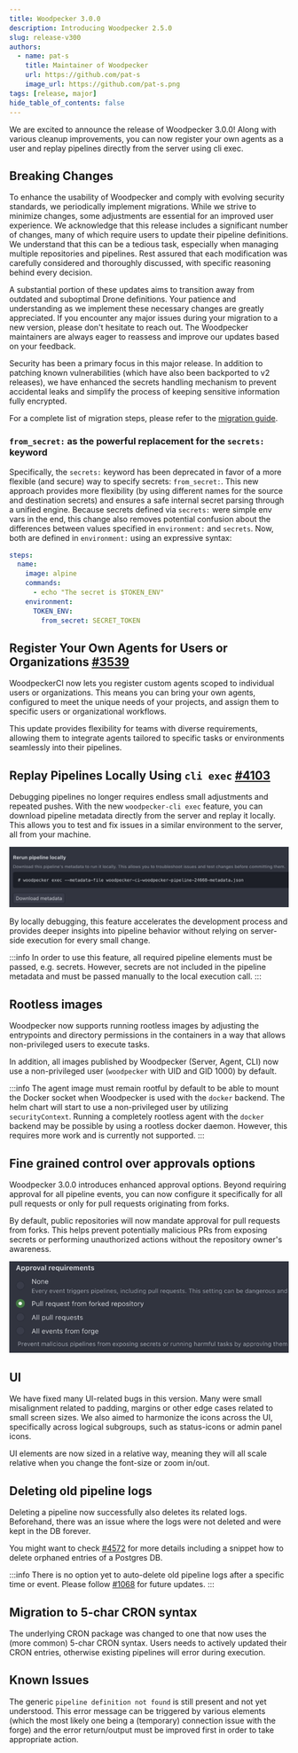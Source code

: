 ```yaml
---
title: Woodpecker 3.0.0
description: Introducing Woodpecker 2.5.0
slug: release-v300
authors:
  - name: pat-s
    title: Maintainer of Woodpecker
    url: https://github.com/pat-s
    image_url: https://github.com/pat-s.png
tags: [release, major]
hide_table_of_contents: false
---
```


We are excited to announce the release of Woodpecker 3.0.0! Along with various cleanup improvements, you can now register your own agents as a user and replay pipelines directly from the server using cli exec.

<!--truncate-->

## Breaking Changes

To enhance the usability of Woodpecker and comply with evolving security standards, we periodically implement migrations. While we strive to minimize changes, some adjustments are essential for an improved user experience. We acknowledge that this release includes a significant number of changes, many of which require users to update their pipeline definitions. We understand that this can be a tedious task, especially when managing multiple repositories and pipelines. Rest assured that each modification was carefully considered and thoroughly discussed, with specific reasoning behind every decision.

A substantial portion of these updates aims to transition away from outdated and suboptimal Drone definitions. Your patience and understanding as we implement these necessary changes are greatly appreciated. If you encounter any major issues during your migration to a new version, please don't hesitate to reach out. The Woodpecker maintainers are always eager to reassess and improve our updates based on your feedback.

Security has been a primary focus in this major release. In addition to patching known vulnerabilities (which have also been backported to v2 releases), we have enhanced the secrets handling mechanism to prevent accidental leaks and simplify the process of keeping sensitive information fully encrypted.

For a complete list of migration steps, please refer to the [migration guide](/migrations).

### `from_secret:` as the powerful replacement for the `secrets:` keyword

Specifically, the `secrets:` keyword has been deprecated in favor of a more flexible (and secure) way to specify secrets: `from_secret:`.
This new approach provides more flexibility (by using different names for the source and destination secrets) and ensures a safe internal secret parsing through a unified engine.
Because secrets defined via `secrets:` were simple env vars in the end, this change also removes potential confusion about the differences between values specified in `environment:` and `secrets`.
Now, both are defined in `environment:` using an expressive syntax:

```yaml
steps:
  name:
    image: alpine
    commands:
      - echo "The secret is $TOKEN_ENV"
    environment:
      TOKEN_ENV:
        from_secret: SECRET_TOKEN
```

## Register Your Own Agents for Users or Organizations [#3539](https://github.com/woodpecker-ci/woodpecker/pull/3539)

WoodpeckerCI now lets you register custom agents scoped to individual users or organizations. This means you can bring your own agents, configured to meet the unique needs of your projects, and assign them to specific users or organizational workflows.

This update provides flexibility for teams with diverse requirements, allowing them to integrate agents tailored to specific tasks or environments seamlessly into their pipelines.

## Replay Pipelines Locally Using `cli exec` [#4103](https://github.com/woodpecker-ci/woodpecker/pull/4103)

Debugging pipelines no longer requires endless small adjustments and repeated pushes. With the new `woodpecker-cli exec` feature, you can download pipeline metadata directly from the server and replay it locally. This allows you to test and fix issues in a similar environment to the server, all from your machine.

![debug-pipelines-option](debug-pipelines.png)

By locally debugging, this feature accelerates the development process and provides deeper insights into pipeline behavior without relying on server-side execution for every small change.

:::info
In order to use this feature, all required pipeline elements must be passed, e.g. secrets.
However, secrets are not included in the pipeline metadata and must be passed manually to the local execution call.
:::

## Rootless images

Woodpecker now supports running rootless images by adjusting the entrypoints and directory permissions in the containers in a way that allows non-privileged users to execute tasks.

In addition, all images published by Woodpecker (Server, Agent, CLI) now use a non-privileged user (`woodpecker` with UID and GID 1000) by default.

:::info
The agent image must remain rootful by default to be able to mount the Docker socket when Woodpecker is used with the `docker` backend.
The helm chart will start to use a non-privileged user by utilizing `securityContext`.
Running a completely rootless agent with the `docker` backend may be possible by using a rootless docker daemon.
However, this requires more work and is currently not supported.
:::

## Fine grained control over approvals options

Woodpecker 3.0.0 introduces enhanced approval options. Beyond requiring approval for all pipeline events, you can now configure it specifically for all pull requests or only for pull requests originating from forks.

By default, public repositories will now mandate approval for pull requests from forks. This helps prevent potentially malicious PRs from exposing secrets or performing unauthorized actions without the repository owner's awareness.

![screenshot of new approval-requirements options](approval-requirements.png)

## UI

We have fixed many UI-related bugs in this version.
Many were small misalignment related to padding, margins or other edge cases related to small screen sizes.
We also aimed to harmonize the icons across the UI, specifically across logical subgroups, such as status-icons or admin panel icons.

UI elements are now sized in a relative way, meaning they will all scale relative when you change the font-size or zoom in/out.

## Deleting old pipeline logs

Deleting a pipeline now successfully also deletes its related logs.
Beforehand, there was an issue where the logs were not deleted and were kept in the DB forever.

You might want to check [#4572](https://github.com/woodpecker-ci/woodpecker/pull/4572) for more details including a snippet how to delete orphaned entries of a Postgres DB.

:::info
There is no option yet to auto-delete old pipeline logs after a specific time or event.
Please follow [#1068](https://github.com/woodpecker-ci/woodpecker/issues/1068) for future updates.
:::

## Migration to 5-char CRON syntax

The underlying CRON package was changed to one that now uses the (more common) 5-char CRON syntax.
Users needs to actively updated their CRON entries, otherwise existing pipelines will error during execution.

## Known Issues

The generic `pipeline definition not found` is still present and not yet understood.
This error message can be triggered by various elements (which the most likely one being a (temporary) connection issue with the forge) and the error return/output must be improved first in order to take appropriate action.
